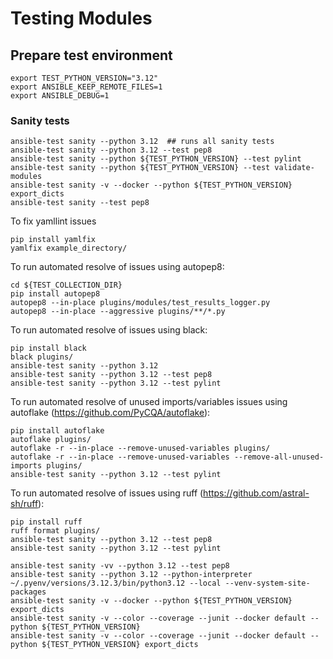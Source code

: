 
# Testing Modules

## Prepare test environment

```shell
export TEST_PYTHON_VERSION="3.12"
export ANSIBLE_KEEP_REMOTE_FILES=1
export ANSIBLE_DEBUG=1

```

### Sanity tests

```shell
ansible-test sanity --python 3.12  ## runs all sanity tests
ansible-test sanity --python 3.12 --test pep8
ansible-test sanity --python ${TEST_PYTHON_VERSION} --test pylint
ansible-test sanity --python ${TEST_PYTHON_VERSION} --test validate-modules
ansible-test sanity -v --docker --python ${TEST_PYTHON_VERSION} export_dicts
ansible-test sanity --test pep8
```

To fix yamllint issues
```shell
pip install yamlfix
yamlfix example_directory/
```

To run automated resolve of issues using autopep8:

```shell
cd ${TEST_COLLECTION_DIR}
pip install autopep8
autopep8 --in-place plugins/modules/test_results_logger.py
autopep8 --in-place --aggressive plugins/**/*.py
```

To run automated resolve of issues using black:

```shell
pip install black
black plugins/
ansible-test sanity --python 3.12
ansible-test sanity --python 3.12 --test pep8
ansible-test sanity --python 3.12 --test pylint
```

To run automated resolve of unused imports/variables issues using autoflake (https://github.com/PyCQA/autoflake):

```shell
pip install autoflake
autoflake plugins/
autoflake -r --in-place --remove-unused-variables plugins/
autoflake -r --in-place --remove-unused-variables --remove-all-unused-imports plugins/
ansible-test sanity --python 3.12 --test pylint
```

To run automated resolve of issues using ruff (https://github.com/astral-sh/ruff):

```shell
pip install ruff
ruff format plugins/
ansible-test sanity --python 3.12 --test pep8
ansible-test sanity --python 3.12 --test pylint
```

```shell
ansible-test sanity -vv --python 3.12 --test pep8
ansible-test sanity --python 3.12 --python-interpreter ~/.pyenv/versions/3.12.3/bin/python3.12 --local --venv-system-site-packages
ansible-test sanity -v --docker --python ${TEST_PYTHON_VERSION} export_dicts
ansible-test sanity -v --color --coverage --junit --docker default --python ${TEST_PYTHON_VERSION}
ansible-test sanity -v --color --coverage --junit --docker default --python ${TEST_PYTHON_VERSION} export_dicts
```
